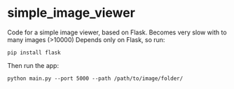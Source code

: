 # simple_image_viewer
Code for a simple image viewer, based on Flask. Becomes very slow with to many images (>10000)
Depends only on Flask, so run:
```
pip install flask
```
Then run the app:
```
python main.py --port 5000 --path /path/to/image/folder/
```